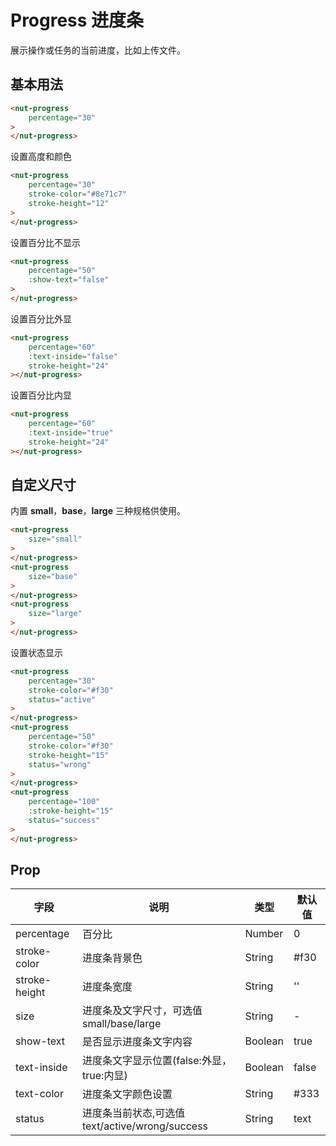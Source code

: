 # Progress 进度条

展示操作或任务的当前进度，比如上传文件。

## 基本用法

```html
<nut-progress 
    percentage="30"
>
</nut-progress>
```
设置高度和颜色

```html
<nut-progress
    percentage="30"
    stroke-color="#8e71c7" 
    stroke-height="12"
>
</nut-progress>
```
设置百分比不显示

```html
<nut-progress 
    percentage="50"
    :show-text="false"
>
</nut-progress>
```
设置百分比外显

```html
<nut-progress 
    percentage="60" 
    :text-inside="false" 
    stroke-height="24"
></nut-progress>
```

设置百分比内显

```html
<nut-progress 
    percentage="60" 
    :text-inside="true" 
    stroke-height="24"
></nut-progress>
```

## 自定义尺寸

内置 **small**，**base**，**large** 三种规格供使用。
```html
<nut-progress 
    size="small"
>
</nut-progress>
<nut-progress
    size="base"
>
</nut-progress>
<nut-progress 
    size="large"
>
</nut-progress>
```
设置状态显示

```html
<nut-progress 
    percentage="30" 
    stroke-color="#f30" 
    status="active"
>
</nut-progress>
<nut-progress 
    percentage="50"
    stroke-color="#f30"
    stroke-height="15"
    status="wrong"
>
</nut-progress>
<nut-progress 
    percentage="100" 
    :stroke-height="15" 
    status="success"
>
</nut-progress>
```



## Prop

| 字段 | 说明 | 类型 | 默认值
|----- | ----- | ----- | -----
| percentage | 百分比 | Number | 0
| stroke-color | 进度条背景色 | String | #f30
| stroke-height | 进度条宽度 | String | ''
| size | 进度条及文字尺寸，可选值small/base/large | String | -
| show-text | 是否显示进度条文字内容 | Boolean | true
| text-inside | 进度条文字显示位置(false:外显，true:内显) | Boolean | false
| text-color | 进度条文字颜色设置 | String | #333
| status | 进度条当前状态,可选值text/active/wrong/success | String | text
